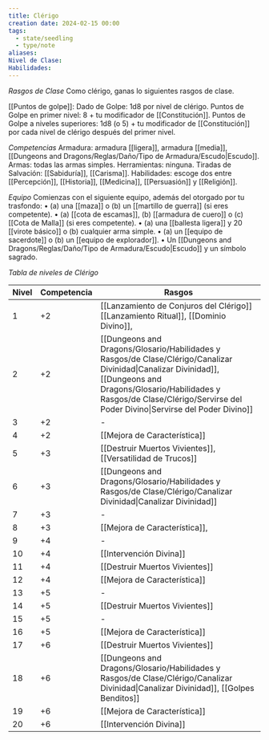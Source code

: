 ```yaml
---
title: Clérigo
creation date: 2024-02-15 00:00
tags:
  - state/seedling
  - type/note
aliases: 
Nivel de Clase: 
Habilidades:
---
```

*Rasgos de Clase*
Como clérigo, ganas lo siguientes rasgos de clase.

[[Puntos de golpe]]: Dado de Golpe: 1d8 por nivel de clérigo.
Puntos de Golpe en primer nivel: 8 + tu modificador de [[Constitución]].
Puntos de Golpe a niveles superiores: 1d8 (o 5) + tu modificador de [[Constitución]] por cada nivel de
clérigo después del primer nivel.

*Competencias*
Armadura: armadura [[ligera]], armadura [[media]], [[Dungeons and Dragons/Reglas/Daño/Tipo de Armadura/Escudo|Escudo]].
Armas: todas las armas simples.
Herramientas: ninguna.
Tiradas de Salvación: [[Sabiduría]], [[Carisma]].
Habilidades: escoge dos entre [[Percepción]], [[Historia]], [[Medicina]], [[Persuasión]] y [[Religión]].

*Equipo*
Comienzas con el siguiente equipo, además del otorgado por tu trasfondo:
• (a) una [[maza]] o (b) un [[martillo de guerra]] (si eres competente).
• (a) [[cota de escamas]], (b) [[armadura de cuero]] o (c) [[Cota de Malla]] (si eres competente).
• (a) una [[ballesta ligera]] y 20 [[virote básico]] o (b) cualquier arma simple.
• (a) un [[equipo de sacerdote]] o (b) un [[equipo de explorador]].
• Un [[Dungeons and Dragons/Reglas/Daño/Tipo de Armadura/Escudo|Escudo]] y un símbolo sagrado.


*Tabla de niveles de Clérigo*

| Nivel | Competencia | Rasgos |
| ---- | ---- | ---- |
| 1 | +2 | [[Lanzamiento de Conjuros del Clérigo]] [[Lanzamiento Ritual]], [[Dominio Divino]],  |
| 2 | +2 |  [[Dungeons and Dragons/Glosario/Habilidades y Rasgos/de Clase/Clérigo/Canalizar Divinidad\|Canalizar Divinidad]], [[Dungeons and Dragons/Glosario/Habilidades y Rasgos/de Clase/Clérigo/Servirse del Poder Divino\|Servirse del Poder Divino]] |
| 3 | +2 | - |
| 4 | +2 |  [[Mejora de Característica]]  |
| 5 | +3 |  [[Destruir Muertos Vivientes]], [[Versatilidad de Trucos]] |
| 6 | +3 | [[Dungeons and Dragons/Glosario/Habilidades y Rasgos/de Clase/Clérigo/Canalizar Divinidad\|Canalizar Divinidad]] |
| 7 | +3 | - |
| 8 | +3 | [[Mejora de Característica]],   |
| 9 | +4 | - |
| 10 | +4 |  [[Intervención Divina]] |
| 11 | +4 |  [[Destruir Muertos Vivientes]] |
| 12 | +4 | [[Mejora de Característica]]  |
| 13 | +5 | - |
| 14 | +5 |  [[Destruir Muertos Vivientes]] |
| 15 | +5 | - |
| 16 | +5 | [[Mejora de Característica]]  |
| 17 | +6 |  [[Destruir Muertos Vivientes]] |
| 18 | +6 | [[Dungeons and Dragons/Glosario/Habilidades y Rasgos/de Clase/Clérigo/Canalizar Divinidad\|Canalizar Divinidad]], [[Golpes Benditos]] |
| 19 | +6 | [[Mejora de Característica]]  |
| 20 | +6 |  [[Intervención Divina]] |